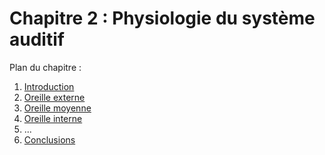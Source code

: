 # Chapitre 2 : Physiologie du système auditif

Plan du chapitre :
1. [Introduction](Introduction)
2. [Oreille externe](Oreille_externe)
3. [Oreille moyenne](Oreille_moyenne)
4. [Oreille interne](Oreille_interne)
5. ...
6. [Conclusions](Conclusions)
